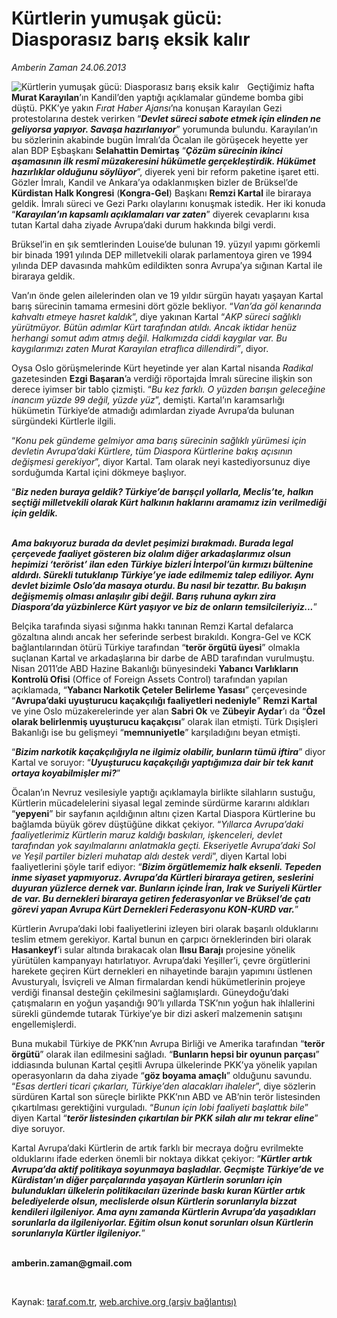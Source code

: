 # Kürtlerin yumuşak gücü: Diasporasız barış eksik kalır

*Amberin Zaman 24.06.2013*

<div class="yazi"><img align="left" alt="Kürtlerin yumuşak gücü: Diasporasız barış eksik kalır" border="0" src="http://www.taraf.com.tr/fotoraflar/makaleler/kurtlerin-yumusak-gucu-diasporasiz-baris-eksik_2619_orijinal.jpg" style="border-right-width:10px; border-color:#FFFFFF"/><p>Geçtiğimiz hafta <b>Murat Karayılan</b>’ın Kandil’den yaptığı açıklamalar gündeme bomba gibi düştü. PKK’ye yakın <i>Fırat Haber Ajansı</i>’na konuşan Karayılan Gezi protestolarına destek verirken “<b><i>Devlet süreci sabote etmek için elinden ne geliyorsa yapıyor. Savaşa hazırlanıyor</i></b>” yorumunda bulundu. Karayılan’ın bu sözlerinin akabinde bugün İmralı’da Öcalan ile görüşecek heyette yer alan BDP Eşbaşkanı <b>Selahattin Demirtaş</b> “<b><i>Çözüm sürecinin ikinci aşamasının ilk resmî müzakeresini hükümetle gerçekleştirdik. Hükümet hazırlıklar olduğunu söylüyor</i></b>”, diyerek yeni bir reform paketine işaret etti. Gözler İmralı, Kandil ve Ankara’ya odaklanmışken bizler de Brüksel’de <b>Kürdistan Halk Kongresi</b> (<b>Kongra-Gel</b>) Başkanı <b>Remzi Kartal</b> ile biraraya geldik. İmralı süreci ve Gezi Parkı olaylarını konuşmak istedik. Her iki konuda “<b><i>Karayılan’ın kapsamlı açıklamaları var zaten</i></b>” diyerek cevaplarını kısa tutan Kartal daha ziyade Avrupa’daki durum hakkında bilgi verdi.</p>
<p>Brüksel’in en şık semtlerinden Louise’de bulunan 19. yüzyıl yapımı görkemli bir binada 1991 yılında DEP milletvekili olarak parlamentoya giren ve 1994 yılında DEP davasında mahkûm edildikten sonra Avrupa’ya sığınan Kartal ile biraraya geldik.</p>
<p>Van’ın önde gelen ailelerinden olan ve 19 yıldır sürgün hayatı yaşayan Kartal barış sürecinin tamama ermesini dört gözle bekliyor. “<i>Van’da göl kenarında kahvaltı etmeye hasret kaldık</i>”, diye yakınan Kartal “<i>AKP süreci sağlıklı yürütmüyor. Bütün adımlar Kürt tarafından atıldı. Ancak iktidar henüz herhangi somut adım atmış değil. Halkımızda ciddi kaygılar var. Bu kaygılarımızı zaten Murat Karayılan etraflıca dillendirdi”</i>, diyor. </p>
<p>Oysa Oslo görüşmelerinde Kürt heyetinde yer alan Kartal nisanda <i>Radikal</i> gazetesinden <b>Ezgi Başaran</b>’a verdiği röportajda İmralı sürecine ilişkin son derece iyimser bir tablo çizmişti. “<i>Bu kez farklı. O yüzden barışın geleceğine inancım yüzde 99 değil, yüzde yüz</i>”, demişti. Kartal’ın karamsarlığı hükümetin Türkiye’de atmadığı adımlardan ziyade Avrupa’da bulunan sürgündeki Kürtlerle ilgili.</p>
<p>“<i>Konu pek gündeme gelmiyor ama barış sürecinin sağlıklı yürümesi için devletin Avrupa’daki Kürtlere, tüm Diaspora Kürtlerine bakış açısının değişmesi gerekiyor</i>”, diyor Kartal. Tam olarak neyi kastediyorsunuz diye sorduğumda Kartal içini dökmeye başlıyor.</p>
<p>“<b><i>Biz neden buraya geldik? Türkiye’de barışçıl yollarla, Meclis’te, halkın seçtiği milletvekili olarak Kürt halkının haklarını aramamız izin verilmediği için geldik. </i></b></p>
<p><b><i><br/>Ama bakıyoruz burada da devlet peşimizi bırakmadı. Burada legal çerçevede faaliyet gösteren biz olalım diğer arkadaşlarımız olsun hepimizi ‘terörist’ ilan eden Türkiye bizleri İnterpol’ün kırmızı bültenine aldırdı. Sürekli tutuklanıp Türkiye’ye iade edilmemiz talep ediliyor. Aynı devlet bizimle Oslo’da masaya oturdu. Bu nasıl bir tezattır. Bu bakışın değişmemiş olması anlaşılır gibi değil. Barış ruhuna aykırı zira Diaspora’da yüzbinlerce Kürt yaşıyor ve biz de onların temsilcileriyiz...</i></b>”<b><i></i></b></p>
<p>Belçika tarafında siyasi sığınma hakkı tanınan Remzi Kartal defalarca gözaltına alındı ancak her seferinde serbest bırakıldı. Kongra-Gel ve KCK bağlantılarından ötürü Türkiye tarafından “<b>terör örgütü üyesi</b>” olmakla suçlanan Kartal ve arkadaşlarına bir darbe de ABD tarafından vurulmuştu. Nisan 2011’de ABD Hazine Bakanlığı bünyesindeki <b>Yabancı Varlıkların Kontrolü Ofisi</b> (Office of Foreign Assets Control) tarafından yapılan açıklamada, “<b>Yabancı Narkotik Çeteler Belirleme Yasası</b>” çerçevesinde “<b>Avrupa’daki uyuşturucu kaçakçılığı faaliyetleri nedeniyle</b>” <b>Remzi Kartal</b> ve yine Oslo müzakerelerinde yer alan <b>Sabri Ok</b> ve <b>Zübeyir Aydar</b>’ı da “<b>Özel olarak belirlenmiş uyuşturucu kaçakçısı</b>” olarak ilan etmişti. Türk Dışişleri Bakanlığı ise bu gelişmeyi “<b>memnuniyetle</b>” karşıladığını beyan etmişti.</p>
<p>“<b><i>Bizim narkotik kaçakçılığıyla ne ilgimiz olabilir, bunların tümü iftira</i></b>” diyor Kartal ve soruyor: “<b><i>Uyuşturucu kaçakçılığı yaptığımıza dair bir tek kanıt ortaya koyabilmişler mi?</i></b>”<b> </b></p>
<p>Öcalan’ın Nevruz vesilesiyle yaptığı açıklamayla birlikte silahların sustuğu, Kürtlerin mücadelelerini siyasal legal zeminde sürdürme kararını aldıkları “<b>yepyeni</b>” bir sayfanın açıldığının altını çizen Kartal Diaspora Kürtlerine bu bağlamda büyük görev düştüğüne dikkat çekiyor. “<i>Yıllarca Avrupa’daki faaliyetlerimiz Kürtlerin maruz kaldığı baskıları, işkenceleri, devlet tarafından yok sayılmalarını anlatmakla geçti. Ekseriyetle Avrupa’daki Sol ve Yeşil partiler bizleri muhatap aldı destek verdi</i>”, diyen Kartal lobi faaliyetlerini şöyle tarif ediyor: “<b><i>Bizim örgütlememiz halk eksenli. Tepeden inme siyaset yapmıyoruz. Avrupa’da Kürtleri biraraya getiren, seslerini duyuran yüzlerce dernek var. Bunların içinde İran, Irak ve Suriyeli Kürtler de var. Bu dernekleri biraraya getiren federasyonlar ve Brüksel’de çatı görevi yapan Avrupa Kürt Dernekleri Federasyonu KON-KURD var.</i></b>”</p>
<p>Kürtlerin Avrupa’daki lobi faaliyetlerini izleyen biri olarak başarılı olduklarını teslim etmem gerekiyor. Kartal bunun en çarpıcı örneklerinden biri olarak <b>Hasankeyf</b>’i sular altında bırakacak olan <b>Ilısu Barajı</b> projesine yönelik yürütülen kampanyayı hatırlatıyor. Avrupa’daki Yeşiller’i, çevre örgütlerini harekete geçiren Kürt dernekleri en nihayetinde barajın yapımını üstlenen Avusturyalı, İsviçreli ve Alman firmalardan kendi hükümetlerinin projeye verdiği finansal desteğin çekilmesini sağlamışlardı. Güneydoğu’daki çatışmaların en yoğun yaşandığı 90’lı yıllarda TSK’nın yoğun hak ihlallerini sürekli gündemde tutarak Türkiye’ye bir dizi askerî malzemenin satışını engellemişlerdi.</p>
<p>Buna mukabil Türkiye de PKK’nın Avrupa Birliği ve Amerika tarafından “<b>terör örgütü</b>” olarak ilan edilmesini sağladı. “<b>Bunların hepsi bir oyunun parçası</b>” iddiasında bulunan Kartal çeşitli Avrupa ülkelerinde PKK’ya yönelik yapılan operasyonların da daha ziyade “<b>göz boyama amaçlı</b>” olduğunu savundu. “<i>Esas dertleri ticari çıkarları, Türkiye’den alacakları ihaleler</i>”, diye sözlerin sürdüren Kartal son süreçle birlikte PKK’nın ABD ve AB’nin terör listesinden çıkartılması gerektiğini vurguladı. “<i>Bunun için lobi faaliyeti başlattık bile</i>” diyen Kartal “<b><i>terör listesinden çıkartılan bir PKK silah alır mı tekrar eline</i></b>” diye soruyor. </p>
<p>Kartal Avrupa’daki Kürtlerin de artık farklı bir mecraya doğru evrilmekte olduklarını ifade ederken önemli bir noktaya dikkat çekiyor: “<b><i>Kürtler artık Avrupa’da aktif politikaya soyunmaya başladılar. Geçmişte Türkiye’de ve Kürdistan’ın diğer parçalarında yaşayan Kürtlerin sorunları için bulundukları ülkelerin politikacıları üzerinde baskı kuran Kürtler artık belediyelerde olsun, meclislerde olsun Kürtlerin sorunlarıyla bizzat kendileri ilgileniyor. Ama aynı zamanda Kürtlerin Avrupa’da yaşadıkları sorunlarla da ilgileniyorlar. Eğitim olsun konut sorunları olsun Kürtlerin sorunlarıyla Kürtler ilgileniyor.</i></b>”</p><b>
<p><br/>amberin.zaman@gmail.com</p>
<p></p></b> 
</div>

Kaynak: [taraf.com.tr](http://www.taraf.com.tr:80/amberin-zaman/makale-kurtlerin-yumusak-gucu-diasporasiz-baris-eksik.htm), [web.archive.org (arşiv bağlantısı)](http://web.archive.org/web/20130626022059/http://www.taraf.com.tr:80/amberin-zaman/makale-kurtlerin-yumusak-gucu-diasporasiz-baris-eksik.htm)

